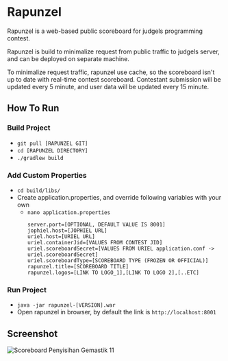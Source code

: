 # Rapunzel
Rapunzel is a web-based public scoreboard for judgels programming contest.

Rapunzel is build to minimalize request from public traffic to judgels server, and can be deployed on separate machine.

To minimalize request traffic, rapunzel use cache, so the scoreboard isn't up to date with real-time contest scoreboard. Contestant submission will be updated every 5 minute, and user data will be updated every 15 minute.

## How To Run
### Build Project
* `git pull [RAPUNZEL GIT]`
* `cd [RAPUNZEL DIRECTORY]`
* `./gradlew build`

### Add Custom Properties
* `cd build/libs/`
* Create application.properties, and override following variables with your own
  * `nano application.properties`
    ```
    server.port=[OPTIONAL, DEFAULT VALUE IS 8001]
    jophiel.host=[JOPHIEL URL]
    uriel.host=[URIEL URL]
    uriel.containerJid=[VALUES FROM CONTEST JID]
    uriel.scoreboardSecret=[VALUES FROM URIEL application.conf -> uriel.scoreboardSecret]
    uriel.scoreboardType=[SCOREBOARD TYPE (FROZEN OR OFFICIAL)]
    rapunzel.title=[SCOREBOARD TITLE]
    rapunzel.logos=[LINK TO LOGO_1],[LINK TO LOGO 2],[..ETC]
    ```

### Run Project
* `java -jar rapunzel-[VERSION].war`
* Open rapunzel in browser, by default the link is `http://localhost:8001`

## Screenshot
![Scoreboard Penyisihan Gemastik 11](https://image.ibb.co/catfKU/Screenshot-from-2018-10-12-11-48-56.png)
